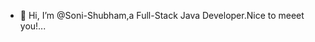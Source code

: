 - 👋 Hi, I’m @Soni-Shubham,a Full-Stack Java Developer.Nice to meeet you!...

<!---
Soni-Shubham/Soni-Shubham is a ✨ special ✨ repository because its `README.md` (this file) appears on your GitHub profile.
You can click the Preview link to take a look at your changes.
--->
